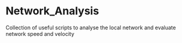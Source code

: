 # Network_Analysis
Collection of useful scripts to analyse the local network and evaluate network speed and velocity
